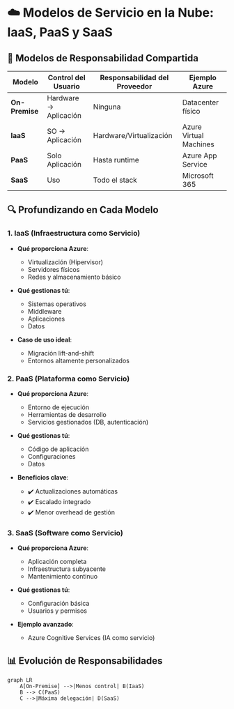 # ☁️ Modelos de Servicio en la Nube: IaaS, PaaS y SaaS

## 📌 Modelos de Responsabilidad Compartida

| Modelo          | Control del Usuario | Responsabilidad del Proveedor | Ejemplo Azure                  |
|-----------------|---------------------|-------------------------------|--------------------------------|
| **On-Premise**  | Hardware → Aplicación | Ninguna                       | Datacenter físico              |
| **IaaS**        | SO → Aplicación      | Hardware/Virtualización       | Azure Virtual Machines         |
| **PaaS**        | Solo Aplicación      | Hasta runtime                 | Azure App Service              |
| **SaaS**        | Uso                  | Todo el stack                 | Microsoft 365                  |

## 🔍 Profundizando en Cada Modelo

### 1. **IaaS (Infraestructura como Servicio)**
- **Qué proporciona Azure**: 
  - Virtualización (Hipervisor)
  - Servidores físicos
  - Redes y almacenamiento básico

- **Qué gestionas tú**:
  - Sistemas operativos
  - Middleware
  - Aplicaciones
  - Datos

- **Caso de uso ideal**:
  - Migración lift-and-shift
  - Entornos altamente personalizados

### 2. **PaaS (Plataforma como Servicio)**
- **Qué proporciona Azure**:
  - Entorno de ejecución
  - Herramientas de desarrollo
  - Servicios gestionados (DB, autenticación)

- **Qué gestionas tú**:
  - Código de aplicación
  - Configuraciones
  - Datos

- **Beneficios clave**:
  - ✔️ Actualizaciones automáticas
  - ✔️ Escalado integrado
  - ✔️ Menor overhead de gestión

### 3. **SaaS (Software como Servicio)**
- **Qué proporciona Azure**:
  - Aplicación completa
  - Infraestructura subyacente
  - Mantenimiento continuo

- **Qué gestionas tú**:
  - Configuración básica
  - Usuarios y permisos

- **Ejemplo avanzado**:
  - Azure Cognitive Services (IA como servicio)

## 📊 Evolución de Responsabilidades
```mermaid
graph LR
    A[On-Premise] -->|Menos control| B(IaaS)
    B --> C(PaaS)
    C -->|Máxima delegación| D(SaaS)